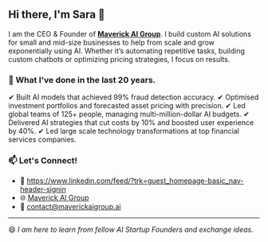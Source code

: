## Hi there, I'm Sara 👋

<!--
**SaraAllaparthi/SaraAllaparthi** is a ✨ _special_ ✨ repository because its `README.md` (this file) appears on your GitHub profile.
-->

I am the CEO & Founder of **[Maverick AI Group](https://www.maverickaigroup.ai)**. I build custom AI solutions for small and mid-size businesses to help from scale and grow exponentially using AI. Whether it’s automating repetitive tasks, building custom chatbots or optimizing pricing strategies, I focus on results.

### 🌟 What I've done in the last 20 years. 

✔ Built AI models that achieved 99% fraud detection accuracy.
✔ Optimised investment portfolios and forecasted asset pricing with precision.
✔ Led global teams of 125+ people, managing multi-million-dollar AI budgets.
✔ Delivered AI strategies that cut costs by 10% and boosted user experience by 40%.
✔ Led large scale technology transformations at top financial services companies.


### 📫 Let's Connect!

- 🔗 https://www.linkedin.com/feed/?trk=guest_homepage-basic_nav-header-signin
- 🌐 [Maverick AI Group](https://www.maverickaigroup.ai/)
- 📧 [contact@maverickaigroup.ai](mailto:contact@maverickaigroup.ai)

---

😄 *I am here to learn from fellow AI Startup Founders and exchange ideas.*
